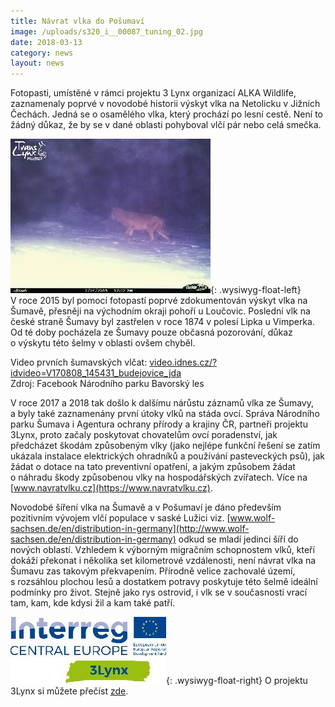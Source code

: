 ```yaml
---
title: Návrat vlka do Pošumaví
image: /uploads/s320_i__00087_tuning_02.jpg
date: 2018-03-13
category: news
layout: news
---
```

Fotopasti, umístěné v rámci projektu 3 Lynx organizací ALKA Wildlife,
zaznamenaly poprvé v novodobé historii výskyt vlka na Netolicku
v Jižních Čechách. Jedná se o osamělého vlka, který prochází po lesní
cestě. Není to žádný důkaz, že by se v dané oblasti pohyboval vlčí pár
nebo celá smečka.

<div class="clearfix"></div>

![](/uploads/s320_cdy00004vlk.jpg){: .wysiwyg-float-left} V roce 2015
byl pomocí fotopastí poprvé zdokumentován výskyt vlka na Šumavě,
přesněji na východním okraji pohoří u Loučovic. Poslední vlk na české
straně Šumavy byl zastřelen v roce 1874 v polesí Lipka u Vimperka. Od té
doby pocházela ze Šumavy pouze občasná pozorování, důkaz o výskytu této
šelmy v oblasti ovšem chyběl.

<div class="clearfix"></div>

Video prvních šumavských vlčat:
[video.idnes.cz/?idvideo=V170808_145431_budejovice_jda](http://video.idnes.cz/?idvideo=V170808_145431_budejovice_jda)  
Zdroj: Facebook Národního parku Bavorský les

V roce 2017 a 2018 tak došlo k dalšímu nárůstu záznamů vlka ze Šumavy,
a byly také zaznamenány první útoky vlků na stáda ovcí. Správa Národního
parku Šumava i Agentura ochrany přírody a krajiny ČR, partneři projektu
3Lynx, proto začaly poskytovat chovatelům ovcí poradenství, jak
předcházet škodám způsobeným vlky (jako nejlépe funkční řešení se zatím
ukázala instalace elektrických ohradníků a používání pasteveckých psů),
jak žádat o dotace na tato preventivní opatření, a jakým způsobem žádat
o náhradu škody způsobenou vlky na hospodářských zvířatech. Více na
[www.navratvlku.cz](https://www.navratvlku.cz).

Novodobé šíření vlka na Šumavě a v Pošumaví je dáno především pozitivním
vývojem vlčí populace v saské Lužici
viz. [www.wolf-sachsen.de/en/distribution-in-germany](http://www.wolf-sachsen.de/en/distribution-in-germany)
odkud se mladí jedinci šíří do nových oblastí. Vzhledem k výborným
migračním schopnostem vlků, kteří dokáží překonat i několika set
kilometrové vzdálenosti, není návrat vlka na Šumavu zas takovým
překvapením. Přírodně velice zachovalé území, s rozsáhlou plochou lesů
a dostatkem potravy poskytuje této šelmě ideální podmínky pro
život. Stejně jako rys ostrovid, i vlk se v současnosti vrací tam, kam,
kde kdysi žil a kam také patří.

![](/uploads/s250_13lynx_cmyk.jpg){: .wysiwyg-float-right} O projektu
3Lynx si můžete přečíst
[zde](http://www.interreg-central.eu/Content.Node/3Lynx.html).
